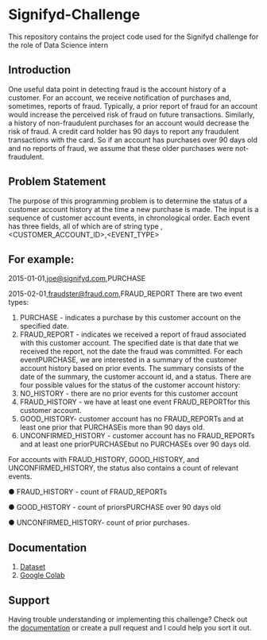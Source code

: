 # Signifyd-Challenge
This repository contains the project code used for the Signifyd challenge for the role of Data Science intern

## Introduction
One useful data point in detecting fraud is the account history of a customer.
For an account, we receive notification of purchases and, sometimes, reports of fraud.
Typically, a prior report of fraud for an account would increase the perceived risk of fraud on future
transactions.
Similarly, a history of non-fraudulent purchases for an account would decrease the risk of fraud. A
credit card holder has 90 days to report any fraudulent transactions with the card. So if an account
has purchases over 90 days old and no reports of fraud, we assume that these older purchases
were not-fraudulent.

## Problem Statement
The purpose of this programming problem is to determine the status of a customer account history at
the time a new purchase is made.
The input is a sequence of customer account events, in chronological order. Each event has three
fields, all of which are of string type
<DATE>,<CUSTOMER_ACCOUNT_ID>,<EVENT_TYPE>

 ## For example:
2015-01-01,joe@signifyd.com,PURCHASE
  
2015-02-01,fraudster@fraud.com,FRAUD_REPORT
There are two event types:
1. PURCHASE - indicates a purchase by this customer account on the specified date.
2. FRAUD_REPORT - indicates we received a report of fraud associated with this customer
account. The specified date is that date that we received the report, not the date the fraud
was committed.
For each eventPURCHASE, we are interested in a summary of the customer account history based on
prior events. The summary consists of the date of the summary, the customer account id, and a
status.
There are four possible values for the status of the customer account history:
1. NO_HISTORY - there are no prior events for this customer account
2. FRAUD_HISTORY - we have at least one event FRAUD_REPORTfor this customer account.
3. GOOD_HISTORY- customer account has no FRAUD_REPORTs and at least one prior that
PURCHASEis more than 90 days old.
4. UNCONFIRMED_HISTORY - customer account has no FRAUD_REPORTs and at least one
priorPURCHASEbut no PURCHASEs over 90 days old.

For accounts with FRAUD_HISTORY, GOOD_HISTORY, and UNCONFIRMED_HISTORY, the status
also contains a count of relevant events.
 
● FRAUD_HISTORY - count of FRAUD_REPORTs
 
● GOOD_HISTORY - count of priorsPURCHASE over 90 days old
 
● UNCONFIRMED_HISTORY- count of prior purchases.
  
## Documentation
1. [Dataset](https://drive.google.com/file/d/1-f9p_BWf-JtM06eWxssGl20uHFvS9H6I/view?usp=sharing)
2. [Google Colab](https://github.com/SaiTulasi69/Signifyd-Challenge/blob/main/Signifyd_Challenge.ipynb)
  
## Support
Having trouble understanding or implementing this challenge? Check out the [documentation](https://github.com/SaiTulasi69/Signifyd-Challenge/edit/main/README.md#documentation) or create a pull request and I could help you sort it out.
